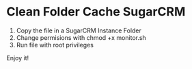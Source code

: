 # Clean Folder Cache SugarCRM
1. Copy the file in a SugarCRM Instance Folder
2. Change permisions with chmod +x monitor.sh
3. Run file with root privileges

Enjoy it!
